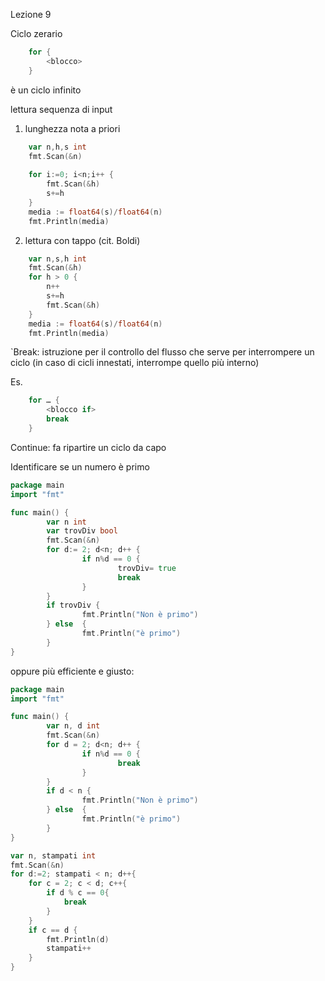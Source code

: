 Lezione 9

Ciclo zerario
```go
    for {
        <blocco>
    }
```
è un ciclo infinito

lettura sequenza di input

1) lunghezza nota a priori
```go
    var n,h,s int
    fmt.Scan(&n)
    
    for i:=0; i<n;i++ {
        fmt.Scan(&h)
        s+=h
    }
    media := float64(s)/float64(n)
    fmt.Println(media)
```
2) lettura con tappo (cit. Boldi)
```go
    var n,s,h int
    fmt.Scan(&h)
    for h > 0 {
        n++
        s+=h
        fmt.Scan(&h)
    }
    media := float64(s)/float64(n)
    fmt.Println(media)
```

`Break:
istruzione per il controllo del flusso che serve per interrompere un ciclo (in caso di cicli innestati, interrompe quello più interno)

Es.
```go
    for … {
        <blocco if>
        break
    }
```
Continue:
fa ripartire un ciclo da capo


Identificare se un numero è primo
```go
package main
import "fmt"

func main() {
        var n int
        var trovDiv bool
        fmt.Scan(&n)
        for d:= 2; d<n; d++ {
                if n%d == 0 {
                        trovDiv= true
                        break
                }
        }
        if trovDiv {
                fmt.Println("Non è primo")
        } else  {
                fmt.Println("è primo")
        }
}
```
oppure più efficiente e giusto:

```go
package main
import "fmt"

func main() {
        var n, d int
        fmt.Scan(&n)
        for d = 2; d<n; d++ {
                if n%d == 0 {
                        break
                }
        }
        if d < n {
                fmt.Println("Non è primo")
        } else  {
                fmt.Println("è primo")
        }
}
```


```go
var n, stampati int
fmt.Scan(&n)
for d:=2; stampati < n; d++{
	for c = 2; c < d; c++{
		if d % c == 0{
			break
		}
	}
	if c == d {
		fmt.Println(d)
		stampati++
	}
}
```

